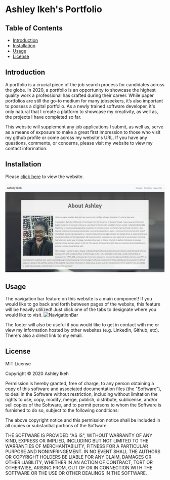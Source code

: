 # Ashley Ikeh's Portfolio

## Table of Contents
* [Introduction](#introduction)
* [Installation](#nstallation)
* [Usage](#usage)
* [License](#license)


## Introduction

A portfolio is a crucial piece of the job search process for candidates across the globe. In 2020, a portfolio is an opportunity to showcase the highest quality work a professional has crafted during their career.
While paper portfolios are still the go-to medium for many jobseekers, it’s also important to possess a digital portfolio. As a newly trained software developer, it's only natural that I create a platform to showcase my creativity, as well as, the projects I have completed so far.

This website will supplement any job applications I submit, as well as, serve as a means of exposure to make a great first impression to those who visit my github profile or come across my website's URL. If you have any questions, comments, or concerns, please visit my website to view my contact information.

## Installation

Please [click here](https://aikeh2021.github.io/Ashley-Ikehs-Portfolio/index.html) to view the website.

![DeployedAboutMePage](assets/Ashleys-Portfolio-Pic1.png)


## Usage

The navigation bar feature on this website is a main component! If you would like to go back and forth between pages of the website, this feature will be heavily utilized!
Just click one of the tabs to designate where you would like to visit. 
![NavigationBar](assets/Navbar-and-Footers-for-Portfolio.gif)

The footer will also be useful if you would like to get in contact with me or view my information hosted by other websites (e.g. LinkedIn, Github, etc). There's also a direct link to my  email.



## License

MIT License

Copyright © 2020 Ashley Ikeh

Permission is hereby granted, free of charge, to any person obtaining a copy
of this software and associated documentation files (the "Software"), to deal
in the Software without restriction, including without limitation the rights
to use, copy, modify, merge, publish, distribute, sublicense, and/or sell
copies of the Software, and to permit persons to whom the Software is
furnished to do so, subject to the following conditions:

The above copyright notice and this permission notice shall be included in all
copies or substantial portions of the Software.

THE SOFTWARE IS PROVIDED "AS IS", WITHOUT WARRANTY OF ANY KIND, EXPRESS OR
IMPLIED, INCLUDING BUT NOT LIMITED TO THE WARRANTIES OF MERCHANTABILITY,
FITNESS FOR A PARTICULAR PURPOSE AND NONINFRINGEMENT. IN NO EVENT SHALL THE
AUTHORS OR COPYRIGHT HOLDERS BE LIABLE FOR ANY CLAIM, DAMAGES OR OTHER
LIABILITY, WHETHER IN AN ACTION OF CONTRACT, TORT OR OTHERWISE, ARISING FROM,
OUT OF OR IN CONNECTION WITH THE SOFTWARE OR THE USE OR OTHER DEALINGS IN THE
SOFTWARE.
